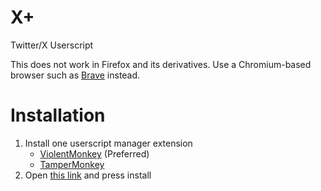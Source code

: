 # X+

Twitter/X Userscript

This does not work in Firefox and its derivatives. Use a Chromium-based browser such as [Brave](https://brave.com) instead.

# Installation

1. Install one userscript manager extension
    - [ViolentMonkey](https://violentmonkey.github.io/get-it/) (Preferred)
    - [TamperMonkey](https://www.tampermonkey.net/index.php)
2. Open [this link](https://reino08.github.io/XPlus/X+.user.js) and press install
